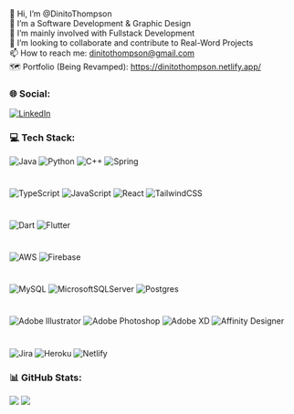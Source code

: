 ###
👋 Hi, I’m @DinitoThompson<br>👀 I’m a Software Development & Graphic Design<br>🌱 I’m mainly involved with Fullstack Development<br>💞️ I’m looking to collaborate and contribute to Real-Word Projects<br>📫 How to reach me: dinitothompson@gmail.com<br>🗺️ Portfolio (Being Revamped): https://dinitothompson.netlify.app/

### 🌐 Social:
[![LinkedIn](https://img.shields.io/badge/LinkedIn-%230077B5.svg?logo=linkedin&logoColor=white)](https://linkedin.com/in/https://www.linkedin.com/in/dinito-thompson/)

### 💻 Tech Stack:
![Java](https://img.shields.io/badge/java-%23ED8B00.svg?style=flat&logo=java&logoColor=white)
![Python](https://img.shields.io/badge/python-3670A0?style=flat&logo=python&logoColor=ffdd54)
![C++](https://img.shields.io/badge/c++-%2300599C.svg?style=flat&logo=c%2B%2B&logoColor=white)
![Spring](https://img.shields.io/badge/spring-%236DB33F.svg?style=flat&logo=spring&logoColor=white)

#
![TypeScript](https://img.shields.io/badge/typescript-%23007ACC.svg?style=flat&logo=typescript&logoColor=white)
![JavaScript](https://img.shields.io/badge/javascript-%23323330.svg?style=flat&logo=javascript&logoColor=%23F7DF1E)
![React](https://img.shields.io/badge/react-%2320232a.svg?style=flat&logo=react&logoColor=%2361DAFB)
![TailwindCSS](https://img.shields.io/badge/tailwindcss-%2338B2AC.svg?style=flat&logo=tailwind-css&logoColor=white)

#
![Dart](https://img.shields.io/badge/dart-%230175C2.svg?style=flat&logo=dart&logoColor=white)
![Flutter](https://img.shields.io/badge/Flutter-%2302569B.svg?style=flat&logo=Flutter&logoColor=white)

#
![AWS](https://img.shields.io/badge/AWS-%23FF9900.svg?style=flat&logo=amazon-aws&logoColor=white)
![Firebase](https://img.shields.io/badge/firebase-%23039BE5.svg?style=flat&logo=firebase)

#
![MySQL](https://img.shields.io/badge/mysql-%2300f.svg?style=flat&logo=mysql&logoColor=white)
![MicrosoftSQLServer](https://img.shields.io/badge/Microsoft%20SQL%20Sever-CC2927?style=flat&logo=microsoft%20sql%20server&logoColor=white)
![Postgres](https://img.shields.io/badge/postgres-%23316192.svg?style=flat&logo=postgresql&logoColor=white)

#
![Adobe Illustrator](https://img.shields.io/badge/adobeillustrator-%23FF9A00.svg?style=flat&logo=adobeillustrator&logoColor=white)
![Adobe Photoshop](https://img.shields.io/badge/adobephotoshop-%2331A8FF.svg?style=flat&logo=adobephotoshop&logoColor=white)
![Adobe XD](https://img.shields.io/badge/Adobe%20XD-470137?style=flat&logo=Adobe%20XD&logoColor=#FF61F6)
![Affinity Designer](https://img.shields.io/badge/affinitydesginer-%231B72BE.svg?style=flat&logo=affinity-designer&logoColor=white)

#
![Jira](https://img.shields.io/badge/jira-%230A0FFF.svg?style=flat&logo=jira&logoColor=white)
![Heroku](https://img.shields.io/badge/heroku-%23430098.svg?style=flat&logo=heroku&logoColor=white)
![Netlify](https://img.shields.io/badge/netlify-%23000000.svg?style=flat&logo=netlify&logoColor=#00C7B7)

### 📊 GitHub Stats:

![](https://github-readme-stats.vercel.app/api?username=DinitoThompson&theme=radical&hide_border=true&include_all_commits=true&count_private=true)
![](https://github-readme-streak-stats.herokuapp.com/?user=DinitoThompson&theme=radical&hide_border=true)

<!-- Proudly created with GPRM ( https://gprm.itsvg.in ) -->

<!---
DinitoThompson/DinitoThompson is a ✨ special ✨ repository because its `README.md` (this file) appears on your GitHub profile.
You can click the Preview link to take a look at your changes.
--->
